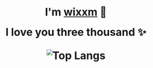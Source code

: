 <p>
   <h1 align="center"style="margin: -20px 0 30px">
    <b>I'm <a href="https://t.me/WkjxT">wixxm</a> 👋</b>
      
  <h1 align="center"style="margin: -10px 0 20px">
    <b>I love you three thousand</a> ✨</b>
  </a>
</div>
     
![Top Langs](https://github-readme-stats.vercel.app/api?username=wixxm&show_icons=true&title_color=000&icon_color=0099ff&text_color=000&bg_color=ffffff&hide_border=true)
